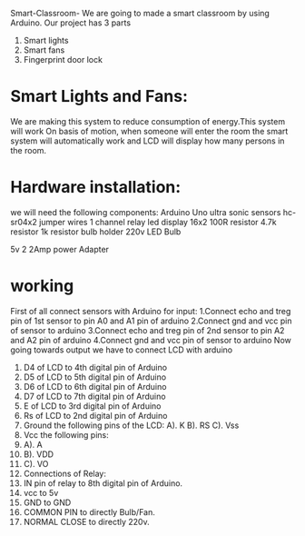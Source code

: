Smart-Classroom-
We are going to made a smart classroom by using Arduino. Our project has 3 parts 

1. Smart lights
2. Smart fans  
3. Fingerprint door lock
# Smart Lights and Fans:
We are making this system to reduce consumption of energy.This system will work
On basis of motion, when someone will enter the room the smart system will automatically 
work and LCD will display how many persons in the room.
# Hardware installation:
we will need the following components:
Arduino Uno
ultra sonic sensors hc-sr04x2
jumper wires
1 channel relay
led display 16x2
100R resistor 
4.7k resistor
1k resistor
bulb holder
220v LED Bulb

5v 2 2Amp power Adapter
# working
First of all connect sensors with Arduino for input:
1.Connect echo and treg pin of 1st sensor to pin A0 and A1 pin of arduino
2.Connect gnd and vcc pin of sensor to arduino
3.Connect echo and treg pin of 2nd sensor to pin A2 and A2 pin of arduino
4.Connect gnd and vcc pin of sensor to arduino
Now going towards output we have to connect LCD with arduino
1. D4 of LCD to 4th digital pin of Arduino 
2. D5 of LCD to 5th digital pin of Arduino 
3. D6 of LCD to 6th digital pin of Arduino 
4. D7 of LCD to 7th digital pin of Arduino 
5. E of LCD to 3rd digital pin of Arduino
6. Rs of LCD to 2nd digital pin of Arduino 
7. Ground the following pins of the LCD:
  A). K
  B). RS
  C). Vss
10. Vcc the following pins:
11. A). A
12. B). VDD
13. C). VO
14. Connections of Relay:
15. IN  pin of relay to 8th digital pin of Arduino.
16. vcc to 5v
17. GND to GND
18. COMMON PIN to directly Bulb/Fan.
19. NORMAL CLOSE to directly 220v.
